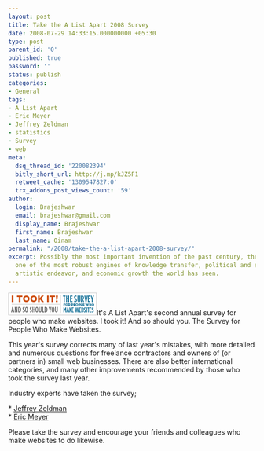 ```yaml
---
layout: post
title: Take the A List Apart 2008 Survey
date: 2008-07-29 14:33:15.000000000 +05:30
type: post
parent_id: '0'
published: true
password: ''
status: publish
categories:
- General
tags:
- A List Apart
- Eric Meyer
- Jeffrey Zeldman
- statistics
- Survey
- web
meta:
  dsq_thread_id: '220082394'
  bitly_short_url: http://j.mp/kJZ5F1
  retweet_cache: '1309547827:0'
  trx_addons_post_views_count: '59'
author:
  login: Brajeshwar
  email: brajeshwar@gmail.com
  display_name: Brajeshwar
  first_name: Brajeshwar
  last_name: Oinam
permalink: "/2008/take-the-a-list-apart-2008-survey/"
excerpt: Possibly the most important invention of the past century, the web is undeniably
  one of the most robust engines of knowledge transfer, political and social change,
  artistic endeavor, and economic growth the world has seen.
---
```

<p><a href="http://alistapart.com/articles/survey2008"><img src="/static/2008/07/i-took-the-2008-survey.gif" alt="A List Apart 2008 Survey" style="width: 180px; height: 46px; border:0 none;" /></a>It's A List Apart's second annual survey for people who make websites. I took it! And so should you. The Survey for People Who Make Websites.</p>
<p>This year's survey corrects many of last year's mistakes, with more detailed and numerous questions for freelance contractors and owners of (or partners in) small web businesses. There are also better international categories, and many other improvements recommended by those who took the survey last year.</p>
<p>Industry experts have taken the survey;</p>
<p>* <a href="http://www.zeldman.com/2008/07/29/the-survey-for-people-who-make-websites/">Jeffrey Zeldman</a><br />
* <a href="http://meyerweb.com/eric/thoughts/2008/07/29/i-took-the-2008-ala-survey/">Eric Meyer</a></p>
<p>Please take the survey and encourage your friends and colleagues who make websites to do likewise.</p>
